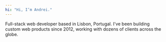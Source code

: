```yaml
---
hi: "Hi, I’m Andrei."
---
```

Full-stack web developer based in Lisbon, Portugal. I've been building custom web products since 2012, working with dozens of clients across the globe.
